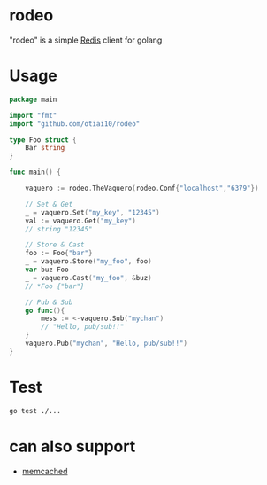 # rodeo
"rodeo" is a simple [Redis](http://redis.io/) client for golang

# Usage
```go
package main

import "fmt"
import "github.com/otiai10/rodeo"

type Foo struct {
    Bar string
}

func main() {

    vaquero := rodeo.TheVaquero(rodeo.Conf{"localhost","6379"})

    // Set & Get
    _ = vaquero.Set("my_key", "12345")
    val := vaquero.Get("my_key")
    // string "12345"

    // Store & Cast
    foo := Foo{"bar"}
    _ = vaquero.Store("my_foo", foo)
    var buz Foo
    _ = vaquero.Cast("my_foo", &buz)
    // *Foo {"bar"}

    // Pub & Sub
    go func(){
        mess := <-vaquero.Sub("mychan")
        // "Hello, pub/sub!!"
    }
    vaquero.Pub("mychan", "Hello, pub/sub!!")
}
```

# Test
```sh
go test ./...
```

# can also support

- [memcached](https://github.com/otiai10/rodeo/tree/master/protocol/memcached)


